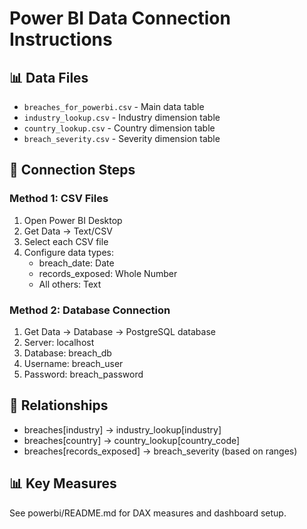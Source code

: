 # Power BI Data Connection Instructions

## 📊 Data Files

- `breaches_for_powerbi.csv` - Main data table
- `industry_lookup.csv` - Industry dimension table
- `country_lookup.csv` - Country dimension table
- `breach_severity.csv` - Severity dimension table

## 🔌 Connection Steps

### Method 1: CSV Files

1. Open Power BI Desktop
2. Get Data → Text/CSV
3. Select each CSV file
4. Configure data types:
   - breach_date: Date
   - records_exposed: Whole Number
   - All others: Text

### Method 2: Database Connection

1. Get Data → Database → PostgreSQL database
2. Server: localhost
3. Database: breach_db
4. Username: breach_user
5. Password: breach_password

## 🔗 Relationships

- breaches[industry] → industry_lookup[industry]
- breaches[country] → country_lookup[country_code]
- breaches[records_exposed] → breach_severity (based on ranges)

## 📊 Key Measures

See powerbi/README.md for DAX measures and dashboard setup.
